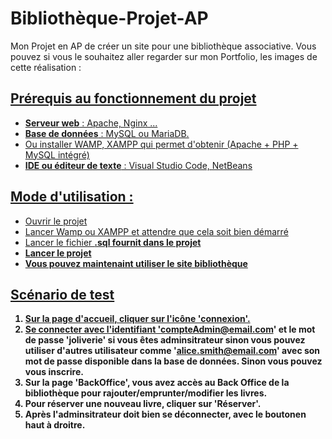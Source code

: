 # Bibliothèque-Projet-AP
Mon Projet en AP de créer un site pour une bibliothèque associative. Vous pouvez si vous le souhaitez aller regarder sur mon Portfolio, les images de cette réalisation : <a href="https://anaisprt44.github.io/Portfolio/web.html" target= »_blank >

## Prérequis au fonctionnement du projet 
- **Serveur web** : Apache, Nginx ...
- **Base de données** : MySQL ou MariaDB.
- Ou installer WAMP, XAMPP qui permet d'obtenir (Apache + PHP + MySQL intégré)
- **IDE ou éditeur de texte** : Visual Studio Code, NetBeans

## Mode d'utilisation : 
- Ouvrir le projet
- Lancer Wamp ou XAMPP et attendre que cela soit bien démarré
- Lancer le fichier <strong>.sql fournit dans le projet
- Lancer le projet
- Vous pouvez maintenaint utiliser le site bibliothèque

## Scénario de test
1. Sur la page d'accueil, cliquer sur l'icône 'connexion'.
2. Se connecter avec l'identifiant 'compteAdmin@email.com' et le mot de passe 'joliverie' si vous êtes adminsitrateur sinon vous pouvez utiliser d'autres utilisateur comme 'alice.smith@email.com' avec son mot de passe disponible dans la base de données. Sinon vous pouvez vous <strong>inscrire</strong>. 
3. Sur la page 'BackOffice', vous avez accès au Back Office de la bibliothèque pour rajouter/emprunter/modifier les livres.
4. Pour réserver une nouveau livre, cliquer sur 'Réserver'.
5. Après l'adminsitrateur doit bien se déconnecter, avec le boutonen haut à droitre.
